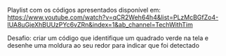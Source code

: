 Playlist com os códigos apresentados disponível em: https://www.youtube.com/watch?v=qCR2Weh64h4&list=PLzMcBGfZo4-lUA8uGjeXhBUUzPYc6vZRn&index=1&ab_channel=TechWithTim

Desafio: criar um código que identifique um quadrado verde na tela e desenhe uma moldura ao seu redor para indicar que foi detectado
